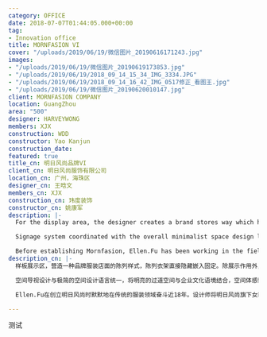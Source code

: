 ```yaml
---
category: OFFICE
date: 2018-07-07T01:44:05.000+00:00
tag:
- Innovation office
title: MORNFASION VI
cover: "/uploads/2019/06/19/微信图片_20190616171243.jpg"
images:
- "/uploads/2019/06/19/微信图片_20190619173853.jpg"
- "/uploads/2019/06/19/2018_09_14_15_34_IMG_3334.JPG"
- "/uploads/2019/06/19/2018_09_14_16_42_IMG_0517修正_看图王.jpg"
- "/uploads/2019/06/19/微信图片_20190620010147.jpg"
client: MORNFASION COMPANY
location: GuangZhou
area: "500"
designer: HARVEYWONG
members: XJX
construction: WDD
constructor: Yao Kanjun
construction_date: 
featured: true
title_cn: 明日风尚品牌VI
client_cn: 明日风尚服饰有限公司
location_cn: 广州，海珠区
designer_cn: 王晗文
members_cn: XJX
construction_cn: 玮度装饰
constructor_cn: 姚康军
description: |-
  For the display area, the designer creates a brand stores way which hides the hanger for implant fixation. In addition to the display function, it is convenient to communicate with customers during the meeting or live broadcasting.

  Signage system coordinated with the overall minimalist space design language, the corridor space coordinated with the cultural context of the company, creates an inspiring space with pleasant atmosphere.

  Before establishing Mornfasion, Ellen.Fu has been working in the field of traditional clothing for nearly 18 years. The designer puts SMILEGIRL, the women's clothing sub-brand of Mornfasion, into the office space and turn it SMILEGIRL CLUB, which combined with the shelves of fashion magazines. It can be used for live broadcast or scene shooting at the same time, and meet multiple needs such as leisure use or standing office.
description_cn: |-
  样板展示区，营造一种品牌服装店面的陈列样式，陈列衣架直接隐藏嵌入固定。除展示作用外，方便在会议或直播的过程中，直接将服装与客户或受众沟通。

  空间导视设计与极简的空间设计语言统一，将明亮的过道空间与企业文化语境结合，空间体感愉悦，并激励人心。

  Ellen.Fu在创立明日风尚时默默地在传统的服装领域奋斗近18年。设计师将明日风尚旗下女装子品牌SMILEGIRL巧妙植入空间，变身SMILEGIRL CLUB。与时尚杂志书架结合，可供直播或场景拍摄同时，又达到休闲、或站立办公多重需求。

---
```

测试